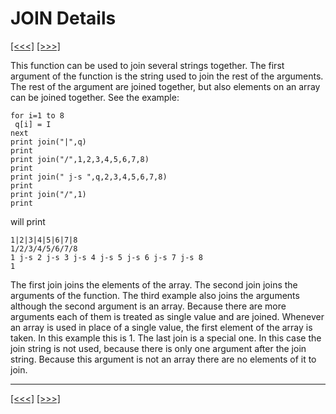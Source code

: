 # JOIN Details

[\[\<\<\<\]](ug_25.108.md) [\[\>\>\>\]](ug_25.109.md)

This function can be used to join several strings together. The first
argument of the function is the string used to join the rest of the
arguments. The rest of the argument are joined together, but also
elements on an array can be joined together. See the example:

    for i=1 to 8
     q[i] = I
    next
    print join("|",q)
    print
    print join("/",1,2,3,4,5,6,7,8)
    print
    print join(" j-s ",q,2,3,4,5,6,7,8)
    print
    print join("/",1)
    print

will print

    1|2|3|4|5|6|7|8
    1/2/3/4/5/6/7/8
    1 j-s 2 j-s 3 j-s 4 j-s 5 j-s 6 j-s 7 j-s 8
    1

The first join joins the elements of the array. The second join joins
the arguments of the function. The third example also joins the
arguments although the second argument is an array. Because there are
more arguments each of them is treated as single value and are joined.
Whenever an array is used in place of a single value, the first element
of the array is taken. In this example this is 1. The last join is a
special one. In this case the join string is not used, because there is
only one argument after the join string. Because this argument is not an
array there are no elements of it to join.

-----

[\[\<\<\<\]](ug_25.108.md) [\[\>\>\>\]](ug_25.109.md)
